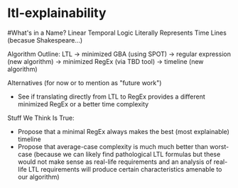 # ltl-explainability

#What's in a Name? Linear Temporal Logic Literally Represents Time Lines
(becasue Shakespeare...)

Algorithm Outline:
LTL -> minimized GBA (using SPOT) -> regular expression (new algorithm) -> minimized RegEx  (via TBD tool) -> timeline (new algorithm)

Alternatives (for now or to mention as "future work")
- See if translating directly from LTL to RegEx provides a different minimized RegEx or a better time complexity

Stuff We Think Is True:
- Propose that a minimal RegEx always makes the best (most explainable) timeline
- Propose that average-case complexity is much much better than worst-case (because we can likely find pathological LTL formulas but these would not make sense as real-life requirements and an analysis of real-life LTL requirements will produce certain characteristics amenable to our algorithm)
